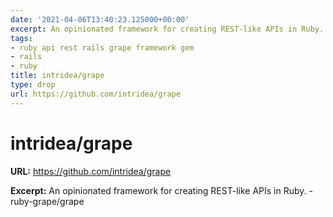```yaml
---
date: '2021-04-06T13:40:23.125000+00:00'
excerpt: An opinionated framework for creating REST-like APIs in Ruby. - ruby-grape/grape
tags:
- ruby api rest rails grape framework gem
- rails
- ruby
title: intridea/grape
type: drop
url: https://github.com/intridea/grape
---
```


# intridea/grape

**URL:** https://github.com/intridea/grape

**Excerpt:** An opinionated framework for creating REST-like APIs in Ruby. - ruby-grape/grape
